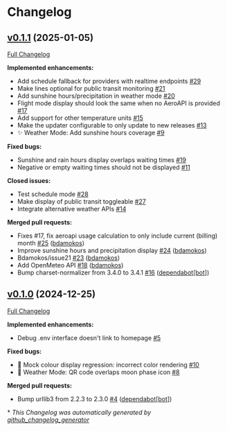 # Changelog

## [v0.1.1](https://github.com/bdamokos/rpi_waiting_time_display/tree/v0.1.1) (2025-01-05)

[Full Changelog](https://github.com/bdamokos/rpi_waiting_time_display/compare/v0.1.0...v0.1.1)

**Implemented enhancements:**

- Add schedule fallback for providers with realtime endpoints [\#29](https://github.com/bdamokos/rpi_waiting_time_display/issues/29)
- Make lines optional for public transit monitoring [\#21](https://github.com/bdamokos/rpi_waiting_time_display/issues/21)
- Add sunshine hours/precipitation in weather mode [\#20](https://github.com/bdamokos/rpi_waiting_time_display/issues/20)
- Flight mode display should look the same when no AeroAPI is provided [\#17](https://github.com/bdamokos/rpi_waiting_time_display/issues/17)
- Add support for other temperature units [\#15](https://github.com/bdamokos/rpi_waiting_time_display/issues/15)
- Make the updater configurable to only update to new releases [\#13](https://github.com/bdamokos/rpi_waiting_time_display/issues/13)
- ✨ Weather Mode: Add sunshine hours coverage [\#9](https://github.com/bdamokos/rpi_waiting_time_display/issues/9)

**Fixed bugs:**

- Sunshine and rain hours display overlaps waiting times [\#19](https://github.com/bdamokos/rpi_waiting_time_display/issues/19)
- Negative or empty waiting times should not be displayed [\#11](https://github.com/bdamokos/rpi_waiting_time_display/issues/11)

**Closed issues:**

- Test schedule mode [\#28](https://github.com/bdamokos/rpi_waiting_time_display/issues/28)
- Make display of public transit toggleable [\#27](https://github.com/bdamokos/rpi_waiting_time_display/issues/27)
- Integrate alternative weather APIs [\#14](https://github.com/bdamokos/rpi_waiting_time_display/issues/14)

**Merged pull requests:**

- Fixes \#17, fix aeroapi usage calculation to only include current \(billing\) month [\#25](https://github.com/bdamokos/rpi_waiting_time_display/pull/25) ([bdamokos](https://github.com/bdamokos))
- Improve sunshine hours and precipitation display [\#24](https://github.com/bdamokos/rpi_waiting_time_display/pull/24) ([bdamokos](https://github.com/bdamokos))
- Bdamokos/issue21 [\#23](https://github.com/bdamokos/rpi_waiting_time_display/pull/23) ([bdamokos](https://github.com/bdamokos))
- Add OpenMeteo API [\#18](https://github.com/bdamokos/rpi_waiting_time_display/pull/18) ([bdamokos](https://github.com/bdamokos))
- Bump charset-normalizer from 3.4.0 to 3.4.1 [\#16](https://github.com/bdamokos/rpi_waiting_time_display/pull/16) ([dependabot[bot]](https://github.com/apps/dependabot))

## [v0.1.0](https://github.com/bdamokos/rpi_waiting_time_display/tree/v0.1.0) (2024-12-25)

[Full Changelog](https://github.com/bdamokos/rpi_waiting_time_display/compare/05e17db89f4c8117efc663fc32ecad40bb879be0...v0.1.0)

**Implemented enhancements:**

- Debug .env interface doesn't link to homepage [\#5](https://github.com/bdamokos/rpi_waiting_time_display/issues/5)

**Fixed bugs:**

- 🐛 Mock colour display regression: incorrect color rendering [\#10](https://github.com/bdamokos/rpi_waiting_time_display/issues/10)
- 🐛 Weather Mode: QR code overlaps moon phase icon [\#8](https://github.com/bdamokos/rpi_waiting_time_display/issues/8)

**Merged pull requests:**

- Bump urllib3 from 2.2.3 to 2.3.0 [\#4](https://github.com/bdamokos/rpi_waiting_time_display/pull/4) ([dependabot[bot]](https://github.com/apps/dependabot))



\* *This Changelog was automatically generated by [github_changelog_generator](https://github.com/github-changelog-generator/github-changelog-generator)*
